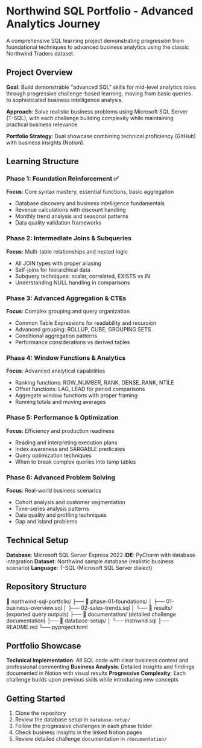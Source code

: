 # Northwind SQL Portfolio - Advanced Analytics Journey

A comprehensive SQL learning project demonstrating progression from foundational techniques to advanced business analytics using the classic Northwind Traders dataset.

## Project Overview

**Goal**: Build demonstrable "advanced SQL" skills for mid-level analytics roles through progressive challenge-based learning, moving from basic queries to sophisticated business intelligence analysis.

**Approach**: Solve realistic business problems using Microsoft SQL Server (T-SQL), with each challenge building complexity while maintaining practical business relevance.

**Portfolio Strategy**: Dual showcase combining technical proficiency (GitHub) with business insights (Notion).

## Learning Structure

### Phase 1: Foundation Reinforcement ✅
**Focus**: Core syntax mastery, essential functions, basic aggregation
- Database discovery and business intelligence fundamentals
- Revenue calculations with discount handling
- Monthly trend analysis and seasonal patterns
- Data quality validation frameworks

### Phase 2: Intermediate Joins & Subqueries
**Focus**: Multi-table relationships and nested logic
- All JOIN types with proper aliasing
- Self-joins for hierarchical data
- Subquery techniques: scalar, correlated, EXISTS vs IN
- Understanding NULL handling in comparisons

### Phase 3: Advanced Aggregation & CTEs
**Focus**: Complex grouping and query organization
- Common Table Expressions for readability and recursion
- Advanced grouping: ROLLUP, CUBE, GROUPING SETS
- Conditional aggregation patterns
- Performance considerations vs derived tables

### Phase 4: Window Functions & Analytics
**Focus**: Advanced analytical capabilities
- Ranking functions: ROW_NUMBER, RANK, DENSE_RANK, NTILE
- Offset functions: LAG, LEAD for period comparisons
- Aggregate window functions with proper framing
- Running totals and moving averages

### Phase 5: Performance & Optimization
**Focus**: Efficiency and production readiness
- Reading and interpreting execution plans
- Index awareness and SARGABLE predicates
- Query optimization techniques
- When to break complex queries into temp tables

### Phase 6: Advanced Problem Solving
**Focus**: Real-world business scenarios
- Cohort analysis and customer segmentation
- Time-series analysis patterns
- Data quality and profiling techniques
- Gap and island problems

## Technical Setup

**Database**: Microsoft SQL Server Express 2022
**IDE**: PyCharm with database integration
**Dataset**: Northwind sample database (realistic business scenario)
**Language**: T-SQL (Microsoft SQL Server dialect)

## Repository Structure
📁 northwind-sql-portfolio/
├── 📁 phase-01-foundations/
│   ├── 01-business-overview.sql
│   ├── 02-sales-trends.sql
│   └── 📁 results/ (exported query outputs)
├── 📁 documentation/ (detailed challenge documentation)
├── 📁 database-setup/
│   └── instnwnd.sql
├── README.md
└── pyproject.toml

## Portfolio Showcase

**Technical Implementation**: All SQL code with clear business context and professional commenting
**Business Analysis**: Detailed insights and findings documented in Notion with visual results
**Progressive Complexity**: Each challenge builds upon previous skills while introducing new concepts

## Getting Started

1. Clone the repository
2. Review the database setup in `database-setup/`
3. Follow the progressive challenges in each phase folder
4. Check business insights in the linked Notion pages
5. Review detailed challenge documentation in `/documentation/`
